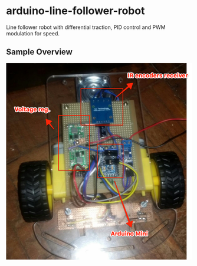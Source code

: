 # arduino-line-follower-robot
Line follower robot with differential traction, PID control and PWM modulation for speed.

## Sample Overview

![sample](https://github.com/lucasltv/arduino-line-follower-robot/blob/master/final-diagram-sample.png?raw=true)
